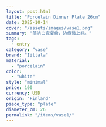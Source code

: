 ```yaml
---
layout: post.html
title: "Porcelain Dinner Plate 26cm"
date: 2025-10-14
cover: "/assets/images/vase1.png"
summary: "简洁白瓷餐盘，边缘微上翘。"
tags:
  - entry
category: "vase"
brand: "Iittala"
material:
  - "porcelain"
color:
  - "white"
style: "minimal"
price: 100           
currency: USD  
origin: "Finland"
piece_type: "plate"
diameter_cm: 26
permalink: "/items/vase1/"
---
```


